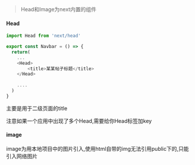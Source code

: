 > Head和Image为next内置的组件

#### Head

```js
import Head from 'next/head'

export const Navbar = () => {
  return(
  	...
    <Head>
    	<title>某某帖子标题</title>
    </Head>
    
    ....
  )
}
```

主要是用于二级页面的title

注意如果一个应用中出现了多个Head,需要给你Head标签加key

#### image

image为用本地项目中的图片引入,使用html自带的img无法引用public下的,只能引入网络图片
